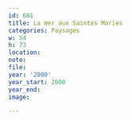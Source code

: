 ```yaml
---
id: 681
title: La mer aux Saintes Maries
categories: Paysages
w: 54
h: 73
location:
note:
file:
year: '2000'
year_start: 2000
year_end:
image:

---
```

